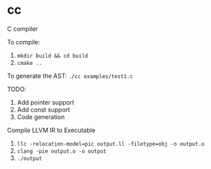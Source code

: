 # cc
C compiler

To compile:
1. `mkdir build && cd build`
2. `cmake ..`

To generate the AST:
`./cc examples/test1.c`

TODO:
1. Add pointer support
2. Add const support
3. Code generation



Compile LLVM IR to Executable
1. `llc -relocation-model=pic output.ll -filetype=obj -o output.o`
2. `clang -pie output.o -o output`
3. `./output`